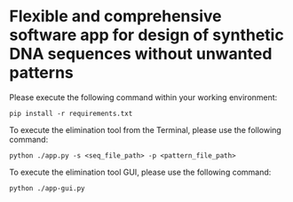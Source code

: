 # Flexible and comprehensive software app for design of synthetic DNA sequences without unwanted patterns

Please execute the following command within your working environment:
```
pip install -r requirements.txt
```


To execute the elimination tool from the Terminal, please use the following command:

```
python ./app.py -s <seq_file_path> -p <pattern_file_path>
```

To execute the elimination tool GUI, please use the following command:

```
python ./app-gui.py
```
